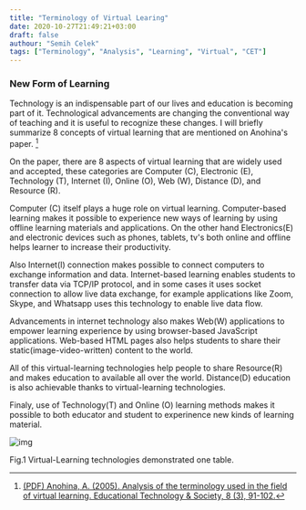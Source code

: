 ```yaml
---
title: "Terminology of Virtual Learing"
date: 2020-10-27T21:49:21+03:00
draft: false
authour: "Semih Celek"
tags: ["Terminology", "Analysis", "Learning", "Virtual", "CET"]
---
```


### New Form of Learning 

Technology is an indispensable part of our lives and education is becoming part of it. Technological advancements are changing the conventional way of teaching and it is useful to recognize these changes. I will briefly summarize 8 concepts of virtual learning that are mentioned on Anohina's paper. [^1]

On the paper, there are 8 aspects of virtual learning that are widely used and accepted, these categories are Computer (C), Electronic (E), Technology (T), Internet (I), Online (O), Web (W),
Distance (D), and Resource (R).

Computer (C) itself plays a huge role on virtual learning. Computer-based learning makes it possible to experience new ways of learning by using offline learning materials and applications. On the other hand Electronics(E) and electronic devices such as phones, tablets, tv's both online and offline helps learner to increase their productivity.

Also Internet(I) connection makes possible to connect computers to exchange information and data. Internet-based learning enables students to transfer data via TCP/IP protocol, and in some cases it uses socket connection to allow live data exchange, for example applications like Zoom, Skype, and Whatsapp uses this technology to enable live data flow.

Advancements in internet technology also makes Web(W) applications to empower learning experience by using browser-based JavaScript applications. Web-based HTML pages also helps students to share their static(image-video-written) content to the world.

All of this virtual-learning technologies help people to share Resource(R) and makes education to available all over the world.
Distance(D) education is also achievable thanks to virtual-learning technologies.

Finaly, use of Technology(T) and Online (O) learning methods makes it possible to both educator and student to experinence new kinds of learning material. 

![img](/virtual-learning-chart.png)

Fig.1 Virtual-Learning technologies demonstrated one table.

[^1]:[(PDF) Anohina, A. (2005). Analysis of the terminology used in the field of virtual learning. Educational Technology & Society, 8 (3), 91-102.](/Analysis-of-the-terminology-use-virtual.pdf)

<style>
.post-content img {
	height: 360px;
}
</style>
